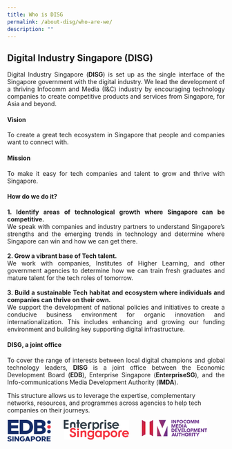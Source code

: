 ```yaml
---
title: Who is DISG
permalink: /about-disg/who-are-we/
description: ""
---
```

##  Digital Industry Singapore (DISG) 
<p align="justify">Digital Industry Singapore (<b>DISG</b>) is set up as the single interface of the Singapore government with the digital industry. We lead the development of a thriving Infocomm and Media (I&amp;C) industry by encouraging technology companies to create competitive products and services from Singapore, for Asia and beyond.</p>

#### **Vision**
<p align="justify">To create a great tech ecosystem in Singapore that people and companies want to connect with.</p>

#### **Mission**
<p align="justify">To make it easy for tech companies and talent to grow and thrive with Singapore.</p>

#### **How do we do it?**
<p align="justify"><b>1.	Identify areas of technological growth where Singapore can be competitive.<br></b>
We speak with companies and industry partners to understand Singapore’s strengths and the emerging trends in technology and determine where Singapore can win and how we can get there.<br><br>
<b>2.	Grow a vibrant base of Tech talent.<br></b>
We work with companies, Institutes of Higher Learning, and other government agencies to determine how we can train fresh graduates and mature talent for the tech roles of tomorrow. <br><br> 
<b>3.	Build a sustainable Tech habitat and ecosystem where individuals and companies can thrive on their own.<br></b>
We support the development of national policies and initiatives to create a conducive business environment for organic innovation and internationalization. This includes enhancing and growing our funding environment and building key supporting digital infrastructure.</p>

#### **DISG, a joint office**
<p align="justify">To cover the range of interests between local digital champions and global technology leaders, <b>DISG</b> is a joint office between the Economic Development Board (<b>EDB</b>), Enterprise Singapore (<b>EnterpriseSG</b>), and the Info-communications Media Development Authority (<b>IMDA</b>).
 
This structure allows us to leverage the expertise, complementary networks, resources, and programmes across agencies to help tech companies on their journeys.</p>
<div class="image left">
<img align="left" style="max-width: 20%; padding-right: 30px" src="/images/edb%20logo.png">
<img align="left" style="max-width: 30%; padding-right: 30px" src="/images/esg%20logo.png">  
<img align="left" style="max-width: 30%; padding-right: 30px" src="/images/imda%20logo.png">
</div><br>